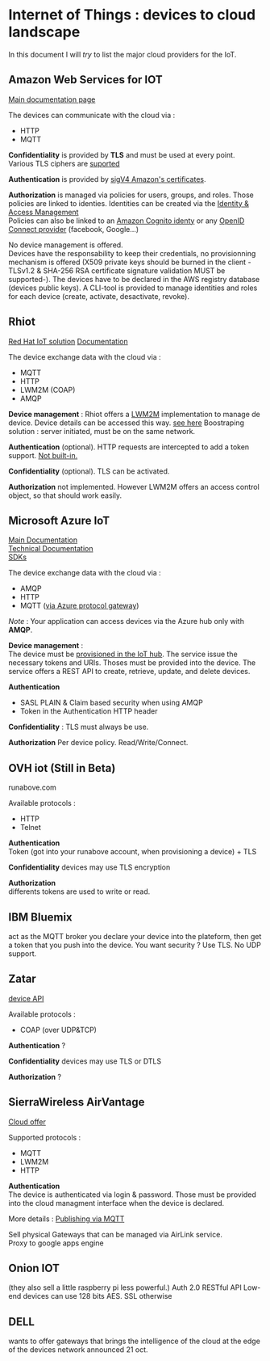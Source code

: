 # Internet of Things :  devices to cloud landscape

In this document I will *try* to list the major cloud providers for the IoT.


## Amazon Web Services for IOT

[Main documentation page](http://docs.aws.amazon.com/iot/latest/developerguide/what-is-aws-iot.html)

The devices can communicate with the cloud via :
 + HTTP
 + MQTT

**Confidentiality** is provided by **TLS** and must be used at every point.   
Various TLS ciphers are [suported](http://docs.aws.amazon.com/iot/latest/developerguide/iot-security-identity.html)    

**Authentication** is provided by [sigV4 Amazon's certificates](http://docs.aws.amazon.com/general/latest/gr/signature-version-4.html).   

**Authorization** is managed via policies for users, groups, and roles.
Those policies are linked to identies. Identities can be created via the [Identity & Access Management](https://aws.amazon.com/fr/iam/)    
Policies can also be linked to an [Amazon Cognito identy](https://docs.aws.amazon.com/cognito/devguide/identity/) or any [OpenID Connect provider](https://docs.aws.amazon.com/cognito/devguide/identity/external-providers/openid-connect/) (facebook, Google...)

No device management is offered.    
Devices have the responsability to keep their credentials, no provisionning mechanism is offered (X509 private keys should be burned in the client - TLSv1.2 & SHA-256 RSA certificate signature validation MUST be supported-).
The devices have to be declared in the AWS registry database (devices public keys). A CLI-tool is provided to manage identities and roles for each device (create, activate, desactivate, revoke).    


## Rhiot
[Red Hat IoT solution](http://rhiot.io)
[Documentation](https://github.com/rhiot/rhiot/blob/master/docs/readme.md)

The device exchange data with the cloud via :
 - MQTT
 - HTTP
 - LWM2M (COAP)
 - AMQP

**Device management** : Rhiot offers a [LWM2M](LWM2M/LWM2M.md) implementation to manage de device. Device details can be accessed this way. [see here](https://github.com/rhiot/rhiot/blob/master/docs/readme.md#reading-devices-details)
Boostraping solution : server initiated, must be on the same network.

**Authentication** (optional). HTTP requests are intercepted to add a token support. [Not built-in.](https://github.com/rhiot/rhiot/blob/master/docs/readme.md#intercepting-rest-api-requests)

**Confidentiality** (optional). TLS can be activated.

**Authorization** not implemented. However LWM2M offers an access control object, so that should work easily.


## Microsoft Azure IoT
[Main Documentation](https://azure.microsoft.com/en-us/documentation/articles/iot-hub-what-is-azure-iot/)   
[Technical Documentation](https://azure.microsoft.com/en-us/documentation/articles/iot-hub-devguide/)   
[SDKs](https://github.com/Azure/azure-iot-sdks)   

The device exchange data with the cloud via :    
 - AMQP
 - HTTP
 - MQTT ([via Azure protocol gateway](https://azure.microsoft.com/en-us/documentation/articles/iot-hub-devguide/#messaging))

*Note* : Your application can access devices via the Azure hub only with **AMQP**.

**Device management** :    
The device must be [provisioned in the IoT hub](https://azure.microsoft.com/en-gb/documentation/articles/iot-hub-device-management/#device-provisioning-and-discovery). The service issue the necessary tokens and URIs. Thoses must be provided into the device.
The service offers a REST API to create, retrieve, update, and delete devices.

**Authentication**    
 - SASL PLAIN & Claim based security when using AMQP
 - Token in the Authentication HTTP header

**Confidentiality** : TLS must always be use.

**Authorization** Per device policy. Read/Write/Connect.


## OVH iot (Still in Beta)
runabove.com

Available protocols :    
 - HTTP
 - Telnet

**Authentication**     
Token (got into your runabove account, when provisioning a device) + TLS

**Confidentiality** devices may use TLS encryption

**Authorization**    
differents tokens are used to write or read.

## IBM Bluemix
act as the MQTT broker
you declare your device into the plateform, then get a token that you push into the device.
You want security ? Use TLS. No UDP support.

## Zatar 
[device API](http://www.zatar.com/device-API)

Available protocols :    
 - COAP (over UDP&TCP)

**Authentication**     ?

**Confidentiality** devices may use TLS or DTLS

**Authorization**    ?


## SierraWireless AirVantage

[Cloud offer](http://www.sierrawireless.com/products-and-solutions/cloud-and-connectivity-solutions/)

Supported protocols :
 - MQTT
 - LWM2M
 - HTTP

**Authentication**   
The device is authenticated via login & password. Those must be provided into the cloud managment interface when the device is declared.

More  details : [Publishing via MQTT](https://doc.airvantage.net/av/howto/hardware/samples/generic-mqtt/)

Sell physical Gateways that can be managed via AirLink service.       
Proxy to google apps engine     
 

## Onion IOT 
(they also sell a little raspberry pi less powerful.)
Auth 2.0 
RESTful API
Low-end devices can use 128 bits AES. SSL otherwise

## DELL 
wants to offer gateways that brings the intelligence of the cloud at the edge of the devices network
announced 21 oct.
